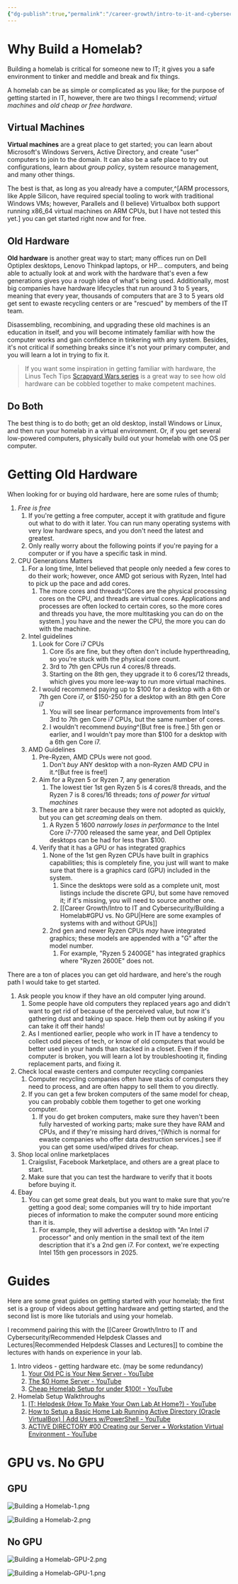 ```yaml
---
{"dg-publish":true,"permalink":"/career-growth/intro-to-it-and-cybersecurity/building-a-homelab/"}
---
```


# Why Build a Homelab?
Building a homelab is critical for someone new to IT; it gives you a safe environment to tinker and meddle and break and fix things.

A homelab can be as simple or complicated as you like; for the purpose of getting started in IT, however, there are two things I recommend; *virtual machines* and *old cheap or free hardware*.

## Virtual Machines
**Virtual machines** are a great place to get started; you can learn about Microsoft's Windows Servers, Active Directory, and create "user" computers to join to the domain. It can also be a safe place to try out configurations, learn about *group policy*, system resource management, and many other things.

The best is that, as long as you already have a computer,^[ARM processors, like Apple Silicon, have required special tooling to work with traditional Windows VMs; however, Parallels and (I believe) Virtualbox both support running x86_64 virtual machines on ARM CPUs, but I have not tested this yet.] you can get started right now and for free. 

## Old Hardware
**Old hardware** is another great way to start; many offices run on Dell Optiplex desktops, Lenovo Thinkpad laptops, or HP... computers, and being able to actually look at and work with the hardware that's even a few generations gives you a rough idea of what's being used. Additionally, most big companies have hardware lifecycles that run around 3 to 5 years, meaning that every year, thousands of computers that are 3 to 5 years old get sent to ewaste recycling centers or are "rescued" by members of the IT team. 

Disassembling, recombining, and upgrading these old machines is an education in itself, and you will become intimately familiar with how the computer works and gain confidence in tinkering with any system. Besides, it's not critical if something breaks since it's not your primary computer, and you will learn a lot in trying to fix it.

> If you want some inspiration in getting familiar with hardware, the Linus Tech Tips [Scrapyard Wars series](https://www.youtube.com/watch?v=x1JA24KCAjE&list=PL8mG-RkN2uTyuEutQa79RZ0Q5u5gteUci) is a great way to see how old hardware can be cobbled together to make competent machines.

## Do Both
The best thing is to do both; get an old desktop, install Windows or Linux, and then run your homelab in a virtual environment. Or, if you get several low-powered computers, physically build out your homelab with one OS per computer.

# Getting Old Hardware
When looking for or buying old hardware, here are some rules of thumb;

1. *Free is free*
	1. If you're getting a free computer, accept it with gratitude and figure out what to do with it later. You can run many operating systems with very low hardware specs, and you don't need the latest and greatest.
	2. Only really worry about the following points if you're paying for a computer or if you have a specific task in mind.
2. CPU Generations Matters
	1. For a long time, Intel believed that people only needed a few cores to do their work; however, once AMD got serious with Ryzen, Intel had to pick up the pace and add cores.
		1. The more cores and threads^[Cores are the physical processing cores on the CPU, and threads are virtual cores. Applications and processes are often locked to certain cores, so the more cores and threads you have, the more multitasking you can do on the system.] you have and the newer the CPU, the more you can do with the machine.
	2. Intel guidelines
		1. Look for Core i7 CPUs
			1. Core i5s are fine, but they often don't include hyperthreading, so you're stuck with the physical core count.
			2. 3rd to 7th gen CPUs run 4 cores/8 threads.
			3. Starting on the 8th gen, they upgrade it to 6 cores/12 threads, which gives you more lee-way to run more virtual machines.
		2. I would recommend paying up to $100 for a desktop with a 6th or 7th gen Core i7, or $150-250 for a desktop with an 8th gen Core i7
			1. You will see linear performance improvements from Intel's 3rd to 7th gen Core i7 CPUs, but the same number of cores.
			2. I wouldn't recommend *buying*^[But free is free.] 5th gen or earlier, and I wouldn't pay more than $100 for a desktop with a 6th gen Core i7.
	3. AMD Guidelines
		1. Pre-Ryzen, AMD CPUs were not good.
			1. Don't *buy* ANY desktop with a non-Ryzen AMD CPU in it.^[But free is free!]
		2. Aim for a Ryzen 5 or Ryzen 7, any generation
			1. The lowest tier 1st gen Ryzen 5 is 4 cores/8 threads, and the Ryzen 7 is 8 cores/16 threads; *tons of power for virtual machines*
		3. These are a bit rarer because they were not adopted as quickly, but you can get *screaming* deals on them.
			1. A Ryzen 5 1600 *narrowly loses in performance* to the Intel Core i7-7700 released the same year, and Dell Optiplex desktops can be had for less than $100. 
		4. Verify that it has a GPU or has integrated graphics
			1. None of the 1st gen Ryzen CPUs have built in graphics capabilities; this is completely fine, you just will want to make sure that there is a graphics card (GPU) included in the system.
				1. Since the desktops were sold as a complete unit, most listings include the discrete GPU, but some have removed it; if it's missing, you will need to source another one.
				2. [[Career Growth/Intro to IT and Cybersecurity/Building a Homelab#GPU vs. No GPU\|Here are some examples of systems with and without GPUs]]
			2. 2nd gen and newer Ryzen CPUs *may* have integrated graphics; these models are appended with a "G" after the model number.
				1. For example, "Ryzen 5 2400GE" has integrated graphics where "Ryzen 2600E" does not.

There are a ton of places you can get old hardware, and here's the rough path I would take to get started.

1. Ask people you know if they have an old computer lying around.
	1. Some people have old computers they replaced years ago and didn't want to get rid of because of the perceived value, but now it's gathering dust and taking up space. Help them out by asking if you can take it off their hands!
	2. As I mentioned earlier, people who work in IT have a tendency to collect odd pieces of tech, or know of old computers that would be better used in your hands than stacked in a closet. Even if the computer is broken, you will learn a lot by troubleshooting it, finding replacement parts, and fixing it.
2. Check local ewaste centers and computer recycling companies
	1. Computer recycling companies often have stacks of computers they need to process, and are often happy to sell them to you directly.
	2. If you can get a few broken computers of the same model for cheap, you can probably cobble them together to get one working computer.
		1. If you do get broken computers, make sure they haven't been fully harvested of working parts; make sure they have RAM and CPUs, and if they're missing hard drives,^[Which is normal for ewaste companies who offer data destruction services.] see if you can get some used/wiped drives for cheap.
3. Shop local online marketplaces
	1. Craigslist, Facebook Marketplace, and others are a great place to start.
	2. Make sure that you can test the hardware to verify that it boots before buying it.
4. Ebay
	1. You can get some great deals, but you want to make sure that you're getting a good deal; some companies will try to hide important pieces of information to make the computer sound more enticing than it is.
		1. For example, they will advertise a desktop with "An Intel i7 processor" and only mention in the small text of the item description that it's a 2nd gen i7. For context, we're expecting Intel 15th gen processors in 2025.

# Guides
Here are some great guides on getting started with your homelab; the first set is a group of videos about getting hardware and getting started, and the second list is more like tutorials and using your homelab.

I recommend pairing this with the [[Career Growth/Intro to IT and Cybersecurity/Recommended Helpdesk Classes and Lectures\|Recommended Helpdesk Classes and Lectures]] to combine the lectures with hands on experience in your lab.

1. Intro videos - getting hardware etc. (may be some redundancy)
	1. [Your Old PC is Your New Server - YouTube](https://www.youtube.com/watch?v=zPmqbtKwtgw)
	2. [The $0 Home Server - YouTube](https://www.youtube.com/watch?v=IuRWqzfX1ik)
	3. [Cheap Homelab Setup for under $100! - YouTube](https://www.youtube.com/watch?v=ubOMgmTQjfs)
2. Homelab Setup Walkthroughs
	1. [IT: Helpdesk (How To Make Your Own Lab At Home?) - YouTube](https://www.youtube.com/watch?v=5xt7KR8eENE)
	2. [How to Setup a Basic Home Lab Running Active Directory (Oracle VirtualBox) | Add Users w/PowerShell - YouTube](https://www.youtube.com/watch?v=MHsI8hJmggI)
	3. [ACTIVE DIRECTORY #00 Creating our Server + Workstation Virtual Environment - YouTube](https://www.youtube.com/watch?v=pKtDQtsubio&list=PL1H1sBF1VAKVoU6Q2u7BBGPsnkn-rajlp)


# GPU vs. No GPU

## GPU
![Building a Homelab-1.png](/img/user/Attachments/Building%20a%20Homelab-1.png)

![Building a Homelab-2.png](/img/user/Attachments/Building%20a%20Homelab-2.png)

## No GPU
![Building a Homelab-GPU-2.png](/img/user/Attachments/Building%20a%20Homelab-GPU-2.png)

![Building a Homelab-GPU-1.png](/img/user/Attachments/Building%20a%20Homelab-GPU-1.png)